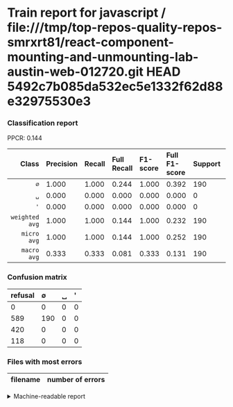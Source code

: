 # Train report for javascript / file:///tmp/top-repos-quality-repos-smrxrt81/react-component-mounting-and-unmounting-lab-austin-web-012720.git HEAD 5492c7b085da532ec5e1332f62d88e32975530e3

### Classification report

PPCR: 0.144

| Class | Precision | Recall | Full Recall | F1-score | Full F1-score | Support | Full Support | PPCR |
|------:|:----------|:-------|:------------|:---------|:---------|:--------|:-------------|:-----|
| `∅` | 1.000| 1.000| 0.244| 1.000| 0.392| 190| 779| 0.244 |
| `␣` | 0.000| 0.000| 0.000| 0.000| 0.000| 0| 420| 0.000 |
| `'` | 0.000| 0.000| 0.000| 0.000| 0.000| 0| 118| 0.000 |
| `weighted avg` | 1.000| 1.000| 0.144| 1.000| 0.232| 190| 1317| 0.144 |
| `micro avg` | 1.000| 1.000| 0.144| 1.000| 0.252| 190| 1317| 0.144 |
| `macro avg` | 0.333| 0.333| 0.081| 0.333| 0.131| 190| 1317| 0.144 |

### Confusion matrix

|refusal|  ∅| ␣| '| 
|:---|:---|:---|:---|
|0 |0 |0 |0 |
|589 |190 |0 |0 |
|420 |0 |0 |0 |
|118 |0 |0 |0 |

### Files with most errors

| filename | number of errors|
|:----:|:-----|

<details>
    <summary>Machine-readable report</summary>
```json
{
  "cl_report": {"\u0027": {"f1-score": 0.0, "precision": 0.0, "recall": 0.0, "support": 0}, "macro avg": {"f1-score": 0.3333333333333333, "precision": 0.3333333333333333, "recall": 0.3333333333333333, "support": 190}, "micro avg": {"f1-score": 1.0, "precision": 1.0, "recall": 1.0, "support": 190}, "weighted avg": {"f1-score": 1.0, "precision": 1.0, "recall": 1.0, "support": 190}, "\u2205": {"f1-score": 1.0, "precision": 1.0, "recall": 1.0, "support": 190}, "\u2423": {"f1-score": 0.0, "precision": 0.0, "recall": 0.0, "support": 0}},
  "cl_report_full": {"\u0027": {"f1-score": 0.0, "precision": 0.0, "recall": 0.0, "support": 118}, "macro avg": {"f1-score": 0.13071895424836602, "precision": 0.3333333333333333, "recall": 0.08130081300813008, "support": 1317}, "micro avg": {"f1-score": 0.252156602521566, "precision": 1.0, "recall": 0.1442672741078208, "support": 1317}, "weighted avg": {"f1-score": 0.2319591466047315, "precision": 0.5914958238420653, "recall": 0.1442672741078208, "support": 1317}, "\u2205": {"f1-score": 0.39215686274509803, "precision": 1.0, "recall": 0.24390243902439024, "support": 779}, "\u2423": {"f1-score": 0.0, "precision": 0.0, "recall": 0.0, "support": 420}},
  "ppcr": 0.1442672741078208
}
```
</details>
